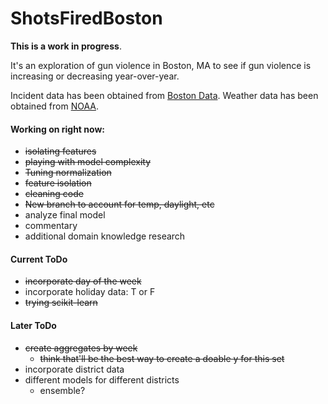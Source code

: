 # ShotsFiredBoston

**This is a work in progress**.

It's an exploration of gun violence in Boston, MA to see if gun violence is increasing or decreasing year-over-year.

Incident data has been obtained from [Boston Data](https://data.boston.gov/dataset/shootings).
Weather data has been obtained from [NOAA](https://www.ncei.noaa.gov/cdo-web/).

#### Working on right now:
- ~~isolating features~~
- ~~playing with model complexity~~
- ~~Tuning normalization~~
- ~~feature isolation~~
- ~~cleaning code~~
- ~~New branch to account for temp, daylight, etc~~
- analyze final model
- commentary
- additional domain knowledge research

#### Current ToDo
- ~~incorporate day of the week~~
- incorporate holiday data: T or F
- ~~trying scikit-learn~~

#### Later ToDo
- ~~create aggregates by week~~
    - ~~think that'll be the best way to create a doable y for this set~~
- incorporate district data
- different models for different districts
    - ensemble?